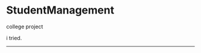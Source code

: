 # StudentManagement
college project

i tried.
******************************************************************************************

